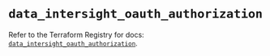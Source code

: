 # `data_intersight_oauth_authorization`

Refer to the Terraform Registry for docs: [`data_intersight_oauth_authorization`](https://registry.terraform.io/providers/ciscodevnet/intersight/1.0.71/docs/data-sources/oauth_authorization).
